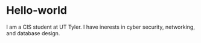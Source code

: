 # Hello-world
I am a CIS student at UT Tyler. I have inerests in cyber security, networking, and database design.
